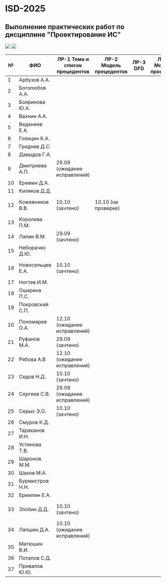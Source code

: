 # ISD-2025
## Выполнение практических работ по дисциплине "Проектирование ИС"

<img src="https://img.shields.io/github/commit-activity/m/unn-iasr/ISD-2025?color=lime&style=for-the-badge">
<img src="https://img.shields.io/github/last-commit/unn-iasr/ISD-2025?color=darkgreen&style=for-the-badge">

|№ |  ФИО | ЛР-1 Тема и список прецедентов | ЛР-2 Модель прецедентов | ЛР-3 DFD | ЛР-4 Модель процессов | ЛР-5 Модели данных | ЛР-6 Техническое задание | Тема КР | Утверждена | Имя файла | 1 версия | Текущая версия | Статус | Оценка | 
| -- | ------ |  ----- |  ----- |  ----- |  ----- |  ----- |  ----- |  ----- |  ----- |  ----- |  ----- |  ----- |  ----- |  ----- | 
| 1 | Арбузов А.А. |      |      |      |      |      |      |  |  | КР-АрбузовАА.pdf |  |  | Нет инф. | 0 | 
| 2 | Боголюбов А.А. |      |      |      |      |      |      |  |  | КР-БоголюбовАА.pdf |  |  | Нет инф. | 0 | 
| 3 | Бояринова Ю.А. |      |      |      |      |      |      |  |  | КР-БояриноваЮА.pdf |  |  | Нет инф. | 0 | 
| 4 | Вахнин А.А. |      |      |      |      |      |      |  |  | КР-ВахнинАА.pdf |  |  | Нет инф. | 0 | 
| 5 | Веденеев Е.А. |      |      |      |      |      |      |  |  | КР-ВеденеевЕА.pdf |  |  | Нет инф. | 0 | 
| 6 | Голицин К.А. |      |      |      |      |      |      |  |  | КР-ГолицинКА.pdf |  |  | Нет инф. | 0 | 
| 7 | Гриднев Д.С. |      |      |      |      |      |      |  |  | КР-ГридневДС.pdf |  |  | Нет инф. | 0 | 
| 8 | Давыдов Г.А. |      |      |      |      |      |      |  |  | КР-ДавыдовГА.pdf |  |  | Нет инф. | 0 | 
| 9 | Дмитриева А.П. | 29.09 (ожидание исправлений)  |      |      |      |      |      | Онлайн обучение веб-дизайну | 29.09 | КР-ДмитриеваАП.pdf |  |  | тема утверждена | 0 | 
| 10 | Еремин Д.А. |      |      |      |      |      |      |  |  | КР-ЕреминДА.pdf |  |  | Нет инф. | 0 | 
| 11 | Киляков Д.Д. |      |      |      |      |      |      |  |  | КР-КиляковДД.pdf |  |  | Нет инф. | 0 | 
| 12 | Кожевников В.В. | 10.10 (зачтено)  | 10.10 (на проверке)  |      |      |      |      | Управление заявками на обслуживание | 29.09 | КР-КожевниковВВ.pdf |  |  | тема утверждена | 0 | 
| 13 | Королева П.М. |      |      |      |      |      |      |  |  | КР-КоролеваПМ.pdf |  |  | Нет инф. | 0 | 
| 14 | Лапин В.М. | 29.09 (зачтено)  |      |      |      |      |      | ИС лыжной базы | 29.09 | КР-ЛапинВМ.pdf |  |  | тема утверждена | 0 | 
| 15 | Неборачко Д.Ю. |      |      |      |      |      |      |  |  | КР-НеборачкоДЮ.pdf |  |  | Нет инф. | 0 | 
| 16 | Новосельцев Е.А. | 10.10 (зачтено)  |      |      |      |      |      | ИС для работы с 3D-печатью | 29.09 | КР-НовосельцевЕА.pdf |  |  | тема утверждена | 0 | 
| 17 | Ногтев И.М. |      |      |      |      |      |      |  |  | КР-НогтевИМ.pdf |  |  | Нет инф. | 0 | 
| 18 | Ошарина П.С. |      |      |      |      |      |      |  |  | КР-ОшаринаПС.pdf |  |  | Нет инф. | 0 | 
| 19 | Покровский С.П. |      |      |      |      |      |      |  |  | КР-ПокровскийСП.pdf |  |  | Нет инф. | 0 | 
| 20 | Пономарев О.А. | 12.10 (ожидание исправлений)  |      |      |      |      |      |  |  | КР-ПономаревОА.pdf |  |  | Нет инф. | 0 | 
| 21 | Руфанов М.А. | 29.09 (зачтено)  |      |      |      |      |      | Свадебный фотограф | 29.09 | КР-РуфановМА.pdf |  |  | тема утверждена | 0 | 
| 22 | Рябова А.В | 12.10 (ожидание исправлений)  |      |      |      |      |      | Сеть медицинских клиник | 09.10 | КР-РябоваАВ.pdf |  |  | тема утверждена | 0 | 
| 23 | Седов Н.Д. | 10.10 (зачтено)  |      |      |      |      |      | ИС ресторана доставки еды | 22.09 | КР-СедовНД.pdf |  |  | тема утверждена | 0 | 
| 24 | Сергеев С.В. | 29.09 (ожидание исправлений)  |      |      |      |      |      |  |  | КР-СергеевСВ.pdf |  |  | Нет инф. | 0 | 
| 25 | Серых Э.О. | 10.10 (зачтено)  |      |      |      |      |      | Салон красоты | 29.09 | КР-СерыхЭО.pdf |  |  | тема утверждена | 0 | 
| 26 | Смуров К.Д. |      |      |      |      |      |      |  |  | КР-СмуровКД.pdf |  |  | Нет инф. | 0 | 
| 27 | Тараканов И.Н. |      |      |      |      |      |      |  |  | КР-ТаракановИН.pdf |  |  | Нет инф. | 0 | 
| 28 | Устинова Т.В. |      |      |      |      |      |      |  |  | КР-УстиноваТВ.pdf |  |  | Нет инф. | 0 | 
| 29 | Шаронов М.М. |      |      |      |      |      |      |  |  | КР-ШароновММ.pdf |  |  | Нет инф. | 0 | 
| 30 | Шахов М.А. |      |      |      |      |      |      |  |  | КР-ШаховМА.pdf |  |  | Нет инф. | 0 | 
| 31 | Бурмистров Н.Н. |      |      |      |      |      |      |  |  | КР-БурмистровНН.pdf |  |  | Нет инф. | 0 | 
| 32 | Ермилин Е.А. |      |      |      |      |      |      |  |  | КР-ЕрмилинЕА.pdf |  |  | Нет инф. | 0 | 
| 33 | Злобин Д.Д. | 10.10 (зачтено)  |      |      |      |      |      | Агрегатор студий звукозаписи | 02.10 | КР-ЗлобинДД.pdf |  |  | тема утверждена | 0 | 
| 34 | Лапшин Д.А. | 10.10 (ожидание исправлений)  |      |      |      |      |      |  |  | КР-ЛапшинДА.pdf |  |  | Нет инф. | 0 | 
| 35 | Матюшин В.И. |      |      |      |      |      |      |  |  | КР-МатюшинВИ.pdf |  |  | Нет инф. | 0 | 
| 36 | Потапов С.Д. |      |      |      |      |      |      |  |  | КР-ПотаповСД.pdf |  |  | Нет инф. | 0 | 
| 37 | Привалов Ю.Ю. |      |      |      |      |      |      |  |  | КР-ПриваловЮЮ.pdf |  |  | Нет инф. | 0 | 

